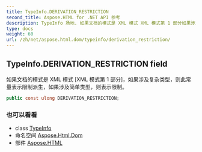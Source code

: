 ```yaml
---
title: TypeInfo.DERIVATION_RESTRICTION
second_title: Aspose.HTML for .NET API 参考
description: TypeInfo 场地. 如果文档的模式是 XML 模式 XML 模式第 1 部分如果涉及复杂类型则此常量表示限制派生如果涉及简单类型则表示限制
type: docs
weight: 60
url: /zh/net/aspose.html.dom/typeinfo/derivation_restriction/
---
```

## TypeInfo.DERIVATION_RESTRICTION field

如果文档的模式是 XML 模式 [XML 模式第 1 部分]，如果涉及复杂类型，则此常量表示限制派生，如果涉及简单类型，则表示限制。

```csharp
public const ulong DERIVATION_RESTRICTION;
```

### 也可以看看

* class [TypeInfo](../)
* 命名空间 [Aspose.Html.Dom](../../typeinfo/)
* 部件 [Aspose.HTML](../../../)


